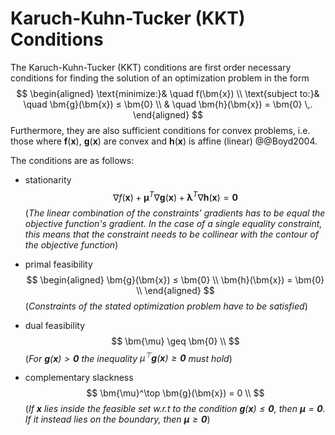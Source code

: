 # Karuch-Kuhn-Tucker (KKT) Conditions

The Karuch-Kuhn-Tucker (KKT) conditions are first order necessary conditions for finding the solution of an optimization problem in the form
$$
\begin{aligned}
	\text{minimize:}& \quad f(\bm{x}) \\
	\text{subject to:}& \quad \bm{g}(\bm{x}) ≤ \bm{0} \\
	                  & \quad \bm{h}(\bm{x}) = \bm{0} \,.
\end{aligned}
$$
Furthermore, they are also sufficient conditions for convex problems, i.e. those where $\bm{f}(\bm{x})$, $\bm{g}(\bm{x})$ are convex and $\bm{h}(\bm{x})$ is affine (linear) @@Boyd2004.

The conditions are as follows: 
- stationarity
$$
	∇f(\bm{x}) + \bm{\mu}^T ∇\bm{g}(\bm{x}) + \bm{\lambda}^T ∇\bm{h}(\bm{x}) = \bm{0}
$$
(*The linear combination of the constraints' gradients has to be equal the objective function's gradient. In the case of a single equality constraint, this means that the constraint needs to be collinear with the contour of the objective function*)

- primal feasibility
$$
\begin{aligned}
	\bm{g}(\bm{x}) ≤ \bm{0} \\
	\bm{h}(\bm{x}) = \bm{0} \\
\end{aligned}
$$
(*Constraints of the stated optimization problem have to be satisfied*)

- dual feasibility
$$
\bm{\mu} \geq \bm{0} \\
$$
(*For $\bm{g}(\bm{x}) > \bm{0}$ the inequality $\mu^\top \bm{g}(\bm{x}) \geq \bm{0}$ must hold*)

- complementary slackness
$$
\bm{\mu}^\top \bm{g}(\bm{x}) = 0 \\
$$
(*If $\bm{x}$ lies inside the feasible set w.r.t to the condition $\bm{g}(\bm{x}) \leq \bm{0}$, then $\bm{\mu} = \bm{0}$. If it instead lies on the boundary, then $\bm{\mu} \geq \bm{0}$*)
